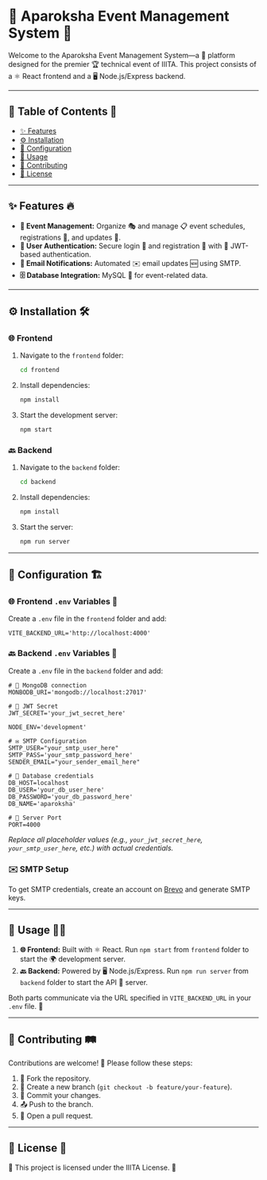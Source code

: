 # 🎉 Aparoksha Event Management System 🚀

Welcome to the Aparoksha Event Management System—a 🎯 platform designed for the premier 🏆 technical event of IIITA. This project consists of a ⚛️ React frontend and a 🖥️ Node.js/Express backend.

---

## 📜 Table of Contents 📌

- [✨ Features](#features)
- [⚙️ Installation](#installation)
- [🔧 Configuration](#configuration)
- [📌 Usage](#usage)
- [🤝 Contributing](#contributing)
- [📜 License](#license)

---

## ✨ Features 🔥

- **📅 Event Management:** Organize 🎭 and manage 📋 event schedules, registrations 📝, and updates 🔄.
- **🔐 User Authentication:** Secure login 🔑 and registration 📝 with 🔄 JWT-based authentication.
- **📧 Email Notifications:** Automated ✉️ email updates 🆕 using SMTP.
- **🗄️ Database Integration:**  MySQL 🐬 for event-related data.

---

## ⚙️ Installation 🛠️

### 🌐 Frontend

1. Navigate to the `frontend` folder:
   ```bash
   cd frontend
   ```
2. Install dependencies:
   ```bash
   npm install
   ```
3. Start the development server:
   ```bash
   npm start
   ```

### 🔙 Backend

1. Navigate to the `backend` folder:
   ```bash
   cd backend
   ```
2. Install dependencies:
   ```bash
   npm install
   ```
3. Start the server:
   ```bash
   npm run server
   ```

---

## 🔧 Configuration 🏗️

### 🌐 Frontend `.env` Variables 📄

Create a `.env` file in the `frontend` folder and add:

```env
VITE_BACKEND_URL='http://localhost:4000'
```

### 🔙 Backend `.env` Variables 📄

Create a `.env` file in the `backend` folder and add:

```env
# 🍃 MongoDB connection
MONBODB_URI='mongodb://localhost:27017'

# 🔑 JWT Secret
JWT_SECRET='your_jwt_secret_here'

NODE_ENV='development'

# ✉️ SMTP Configuration
SMTP_USER="your_smtp_user_here"
SMTP_PASS='your_smtp_password_here'
SENDER_EMAIL="your_sender_email_here"

# 🐬 Database credentials
DB_HOST=localhost
DB_USER='your_db_user_here'
DB_PASSWORD='your_db_password_here'
DB_NAME='aparoksha'

# 🚪 Server Port
PORT=4000
```

*Replace all placeholder values (e.g., `your_jwt_secret_here`, `your_smtp_user_here`, etc.) with actual credentials.*

### ✉️ SMTP Setup

To get SMTP credentials, create an account on [Brevo](https://app.brevo.com/) and generate SMTP keys.

---

## 📌 Usage 🏃‍♂️

1. **🌐 Frontend:** Built with ⚛️ React. Run `npm start` from `frontend` folder to start the 🌍 development server.
2. **🔙 Backend:** Powered by 🖥️ Node.js/Express. Run `npm run server` from `backend` folder to start the API 🛜 server.

Both parts communicate via the URL specified in `VITE_BACKEND_URL` in your `.env` file. 🔄

---

## 🤝 Contributing 🛤️

Contributions are welcome! 🚀 Please follow these steps:

1. 🍴 Fork the repository.
2. 🌱 Create a new branch (`git checkout -b feature/your-feature`).
3. 📝 Commit your changes.
4. 📤 Push to the branch.
5. 🔄 Open a pull request.

---

## 📜 License 📄

📜 This project is licensed under the IIITA License. 🔖


